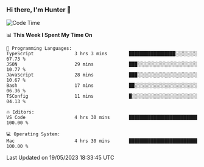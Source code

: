 ### Hi there, I'm Hunter 👋

<!--
**huntermatrix/huntermatrix** is a ✨ _special_ ✨ repository because its `README.md` (this file) appears on your GitHub profile.

Here are some ideas to get you started:

- 🔭 I’m currently working on ...
- 🌱 I’m currently learning ...
- 👯 I’m looking to collaborate on ...
- 🤔 I’m looking for help with ...
- 💬 Ask me about ...
- 📫 How to reach me: ...
- 😄 Pronouns: ...
- ⚡ Fun fact: ...
-->

<!--START_SECTION:waka-->
![Code Time](http://img.shields.io/badge/Code%20Time-67%20hrs%209%20mins-blue)

📊 **This Week I Spent My Time On** 

```text
💬 Programming Languages: 
TypeScript               3 hrs 3 mins        █████████████████░░░░░░░░   67.73 % 
JSON                     29 mins             ███░░░░░░░░░░░░░░░░░░░░░░   10.77 % 
JavaScript               28 mins             ███░░░░░░░░░░░░░░░░░░░░░░   10.67 % 
Bash                     17 mins             ██░░░░░░░░░░░░░░░░░░░░░░░   06.36 % 
TSConfig                 11 mins             █░░░░░░░░░░░░░░░░░░░░░░░░   04.13 % 

🔥 Editors: 
VS Code                  4 hrs 30 mins       █████████████████████████   100.00 % 

💻 Operating System: 
Mac                      4 hrs 30 mins       █████████████████████████   100.00 % 
```


 Last Updated on 19/05/2023 18:33:45 UTC
<!--END_SECTION:waka-->
